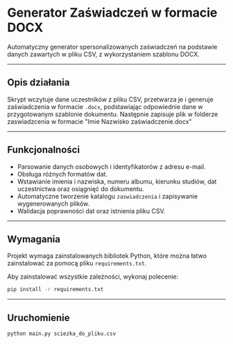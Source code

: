 # Generator Zaświadczeń w formacie DOCX

Automatyczny generator spersonalizowanych zaświadczeń na podstawie danych zawartych w pliku CSV, z wykorzystaniem szablonu DOCX.

---

## Opis działania

Skrypt wczytuje dane uczestników z pliku CSV, przetwarza je i generuje zaświadczenia w formacie `.docx`, podstawiając odpowiednie dane w przygotowanym szablonie dokumentu.
Następnie zapisuje plik w folderze zaswiadzcenia w formacie "Imie Nazwisko zaświadczenie.docx"

---

## Funkcjonalności

- Parsowanie danych osobowych i identyfikatorów z adresu e-mail.
- Obsługa różnych formatów dat.
- Wstawianie imienia i nazwiska, numeru albumu, kierunku studiów, dat uczestnictwa oraz osiągnięć do dokumentu.
- Automatyczne tworzenie katalogu `zaswiadczenia` i zapisywanie wygenerowanych plików.
- Walidacja poprawności dat oraz istnienia pliku CSV.

---

## Wymagania

Projekt wymaga zainstalowanych bibliotek Python, które można łatwo zainstalować za pomocą pliku `requirements.txt`.

Aby zainstalować wszystkie zależności, wykonaj polecenie:

```bash
pip install -r requirements.txt
```

---

## Uruchomienie

```bash
python main.py sciezka_do_pliku.csv
```